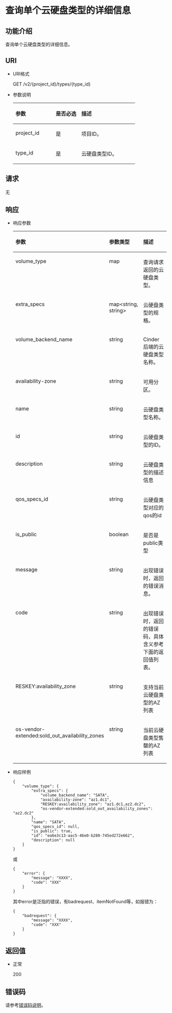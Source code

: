 # 查询单个云硬盘类型的详细信息<a name="ZH-CN_TOPIC_0020235132"></a>

## 功能介绍<a name="section48630964"></a>

查询单个云硬盘类型的详细信息。

## URI<a name="section35025494"></a>

-   URI格式

    GET /v2/\{project\_id\}/types/\{type\_id\}

-   参数说明

    <a name="table3865173"></a>
    <table><thead align="left"><tr id="row43603258"><th class="cellrowborder" valign="top" width="33%" id="mcps1.1.4.1.1"><p id="p42202994"><a name="p42202994"></a><a name="p42202994"></a>参数</p>
    </th>
    <th class="cellrowborder" valign="top" width="21%" id="mcps1.1.4.1.2"><p id="p62999330"><a name="p62999330"></a><a name="p62999330"></a>是否必选</p>
    </th>
    <th class="cellrowborder" valign="top" width="46%" id="mcps1.1.4.1.3"><p id="p2672115"><a name="p2672115"></a><a name="p2672115"></a>描述</p>
    </th>
    </tr>
    </thead>
    <tbody><tr id="row15114764"><td class="cellrowborder" valign="top" width="33%" headers="mcps1.1.4.1.1 "><p id="p16336406"><a name="p16336406"></a><a name="p16336406"></a>project_id</p>
    </td>
    <td class="cellrowborder" valign="top" width="21%" headers="mcps1.1.4.1.2 "><p id="p48180537"><a name="p48180537"></a><a name="p48180537"></a>是</p>
    </td>
    <td class="cellrowborder" valign="top" width="46%" headers="mcps1.1.4.1.3 "><p id="p10309404"><a name="p10309404"></a><a name="p10309404"></a>项目ID。</p>
    </td>
    </tr>
    <tr id="row25675773"><td class="cellrowborder" valign="top" width="33%" headers="mcps1.1.4.1.1 "><p id="p66471715"><a name="p66471715"></a><a name="p66471715"></a>type_id</p>
    </td>
    <td class="cellrowborder" valign="top" width="21%" headers="mcps1.1.4.1.2 "><p id="p15499871"><a name="p15499871"></a><a name="p15499871"></a>是</p>
    </td>
    <td class="cellrowborder" valign="top" width="46%" headers="mcps1.1.4.1.3 "><p id="p47530006"><a name="p47530006"></a><a name="p47530006"></a>云硬盘类型ID。</p>
    </td>
    </tr>
    </tbody>
    </table>


## 请求<a name="section46793998"></a>

无

## 响应<a name="section18492804"></a>

-   响应参数

    <a name="table6170753515253"></a>
    <table><thead align="left"><tr id="row4217445215253"><th class="cellrowborder" valign="top" width="21.43%" id="mcps1.1.4.1.1"><p id="p6068742915253"><a name="p6068742915253"></a><a name="p6068742915253"></a>参数</p>
    </th>
    <th class="cellrowborder" valign="top" width="21.43%" id="mcps1.1.4.1.2"><p id="p1673474815253"><a name="p1673474815253"></a><a name="p1673474815253"></a>参数类型</p>
    </th>
    <th class="cellrowborder" valign="top" width="57.14%" id="mcps1.1.4.1.3"><p id="p658034115253"><a name="p658034115253"></a><a name="p658034115253"></a>描述</p>
    </th>
    </tr>
    </thead>
    <tbody><tr id="row5525086316333"><td class="cellrowborder" valign="top" width="21.43%" headers="mcps1.1.4.1.1 "><p id="p4613490816333"><a name="p4613490816333"></a><a name="p4613490816333"></a>volume_type</p>
    </td>
    <td class="cellrowborder" valign="top" width="21.43%" headers="mcps1.1.4.1.2 "><p id="p4594004916333"><a name="p4594004916333"></a><a name="p4594004916333"></a>map</p>
    </td>
    <td class="cellrowborder" valign="top" width="57.14%" headers="mcps1.1.4.1.3 "><p id="p2675768516333"><a name="p2675768516333"></a><a name="p2675768516333"></a>查询请求返回的云硬盘类型。</p>
    </td>
    </tr>
    <tr id="row6324564115253"><td class="cellrowborder" valign="top" width="21.43%" headers="mcps1.1.4.1.1 "><p id="p2262329715253"><a name="p2262329715253"></a><a name="p2262329715253"></a>extra_specs</p>
    </td>
    <td class="cellrowborder" valign="top" width="21.43%" headers="mcps1.1.4.1.2 "><p id="p2054778215253"><a name="p2054778215253"></a><a name="p2054778215253"></a>map&lt;string, string&gt;</p>
    </td>
    <td class="cellrowborder" valign="top" width="57.14%" headers="mcps1.1.4.1.3 "><p id="p5940085315253"><a name="p5940085315253"></a><a name="p5940085315253"></a>云硬盘类型的规格。</p>
    </td>
    </tr>
    <tr id="row6484563015253"><td class="cellrowborder" valign="top" width="21.43%" headers="mcps1.1.4.1.1 "><p id="p1800464915253"><a name="p1800464915253"></a><a name="p1800464915253"></a>volume_backend_name</p>
    </td>
    <td class="cellrowborder" valign="top" width="21.43%" headers="mcps1.1.4.1.2 "><p id="p4909046915253"><a name="p4909046915253"></a><a name="p4909046915253"></a>string</p>
    </td>
    <td class="cellrowborder" valign="top" width="57.14%" headers="mcps1.1.4.1.3 "><p id="p2713175815253"><a name="p2713175815253"></a><a name="p2713175815253"></a>Cinder后端的云硬盘类型名称。</p>
    </td>
    </tr>
    <tr id="row4285923615253"><td class="cellrowborder" valign="top" width="21.43%" headers="mcps1.1.4.1.1 "><p id="p4904612515253"><a name="p4904612515253"></a><a name="p4904612515253"></a>availability-zone</p>
    </td>
    <td class="cellrowborder" valign="top" width="21.43%" headers="mcps1.1.4.1.2 "><p id="p1331319415253"><a name="p1331319415253"></a><a name="p1331319415253"></a>string</p>
    </td>
    <td class="cellrowborder" valign="top" width="57.14%" headers="mcps1.1.4.1.3 "><p id="p3923849815253"><a name="p3923849815253"></a><a name="p3923849815253"></a>可用分区。</p>
    </td>
    </tr>
    <tr id="row1760216615253"><td class="cellrowborder" valign="top" width="21.43%" headers="mcps1.1.4.1.1 "><p id="p1648936615253"><a name="p1648936615253"></a><a name="p1648936615253"></a>name</p>
    </td>
    <td class="cellrowborder" valign="top" width="21.43%" headers="mcps1.1.4.1.2 "><p id="p6057028715253"><a name="p6057028715253"></a><a name="p6057028715253"></a>string</p>
    </td>
    <td class="cellrowborder" valign="top" width="57.14%" headers="mcps1.1.4.1.3 "><p id="p5006999315253"><a name="p5006999315253"></a><a name="p5006999315253"></a>云硬盘类型名称。</p>
    </td>
    </tr>
    <tr id="row4797675615253"><td class="cellrowborder" valign="top" width="21.43%" headers="mcps1.1.4.1.1 "><p id="p6091205315253"><a name="p6091205315253"></a><a name="p6091205315253"></a>id</p>
    </td>
    <td class="cellrowborder" valign="top" width="21.43%" headers="mcps1.1.4.1.2 "><p id="p3492929915253"><a name="p3492929915253"></a><a name="p3492929915253"></a>string</p>
    </td>
    <td class="cellrowborder" valign="top" width="57.14%" headers="mcps1.1.4.1.3 "><p id="p6147315615253"><a name="p6147315615253"></a><a name="p6147315615253"></a>云硬盘类型的ID。</p>
    </td>
    </tr>
    <tr id="row29065010162354"><td class="cellrowborder" valign="top" width="21.43%" headers="mcps1.1.4.1.1 "><p id="p42044028162413"><a name="p42044028162413"></a><a name="p42044028162413"></a>description</p>
    </td>
    <td class="cellrowborder" valign="top" width="21.43%" headers="mcps1.1.4.1.2 "><p id="p50123125162413"><a name="p50123125162413"></a><a name="p50123125162413"></a>string</p>
    </td>
    <td class="cellrowborder" valign="top" width="57.14%" headers="mcps1.1.4.1.3 "><p id="p24390255162413"><a name="p24390255162413"></a><a name="p24390255162413"></a>云硬盘类型的描述信息</p>
    </td>
    </tr>
    <tr id="row18405511162410"><td class="cellrowborder" valign="top" width="21.43%" headers="mcps1.1.4.1.1 "><p id="p63756107162413"><a name="p63756107162413"></a><a name="p63756107162413"></a>qos_specs_id</p>
    </td>
    <td class="cellrowborder" valign="top" width="21.43%" headers="mcps1.1.4.1.2 "><p id="p63971081162413"><a name="p63971081162413"></a><a name="p63971081162413"></a>string</p>
    </td>
    <td class="cellrowborder" valign="top" width="57.14%" headers="mcps1.1.4.1.3 "><p id="p15431098162413"><a name="p15431098162413"></a><a name="p15431098162413"></a>云硬盘类型对应的qos的id</p>
    </td>
    </tr>
    <tr id="row4485204316243"><td class="cellrowborder" valign="top" width="21.43%" headers="mcps1.1.4.1.1 "><p id="p42090474162413"><a name="p42090474162413"></a><a name="p42090474162413"></a>is_public</p>
    </td>
    <td class="cellrowborder" valign="top" width="21.43%" headers="mcps1.1.4.1.2 "><p id="p53885223162413"><a name="p53885223162413"></a><a name="p53885223162413"></a>boolean</p>
    </td>
    <td class="cellrowborder" valign="top" width="57.14%" headers="mcps1.1.4.1.3 "><p id="p11454306162413"><a name="p11454306162413"></a><a name="p11454306162413"></a>是否是public类型</p>
    </td>
    </tr>
    <tr id="row1638749515253"><td class="cellrowborder" valign="top" width="21.43%" headers="mcps1.1.4.1.1 "><p id="p5231875615253"><a name="p5231875615253"></a><a name="p5231875615253"></a>message</p>
    </td>
    <td class="cellrowborder" valign="top" width="21.43%" headers="mcps1.1.4.1.2 "><p id="p996083315253"><a name="p996083315253"></a><a name="p996083315253"></a>string</p>
    </td>
    <td class="cellrowborder" valign="top" width="57.14%" headers="mcps1.1.4.1.3 "><p id="p5610239615253"><a name="p5610239615253"></a><a name="p5610239615253"></a>出现错误时，返回的错误消息。</p>
    </td>
    </tr>
    <tr id="row3515952115253"><td class="cellrowborder" valign="top" width="21.43%" headers="mcps1.1.4.1.1 "><p id="p2934893015253"><a name="p2934893015253"></a><a name="p2934893015253"></a>code</p>
    </td>
    <td class="cellrowborder" valign="top" width="21.43%" headers="mcps1.1.4.1.2 "><p id="p2845316115253"><a name="p2845316115253"></a><a name="p2845316115253"></a>string</p>
    </td>
    <td class="cellrowborder" valign="top" width="57.14%" headers="mcps1.1.4.1.3 "><p id="p5143875415253"><a name="p5143875415253"></a><a name="p5143875415253"></a>出现错误时，返回的错误码，具体含义参考下面的返回值列表。</p>
    </td>
    </tr>
    <tr id="row7784432195610"><td class="cellrowborder" valign="top" width="21.43%" headers="mcps1.1.4.1.1 "><p id="p1295213583815"><a name="p1295213583815"></a><a name="p1295213583815"></a>RESKEY:availability_zone</p>
    </td>
    <td class="cellrowborder" valign="top" width="21.43%" headers="mcps1.1.4.1.2 "><p id="p8568345124512"><a name="p8568345124512"></a><a name="p8568345124512"></a>string</p>
    </td>
    <td class="cellrowborder" valign="top" width="57.14%" headers="mcps1.1.4.1.3 "><p id="p795218533813"><a name="p795218533813"></a><a name="p795218533813"></a>支持当前云硬盘类型的AZ列表</p>
    </td>
    </tr>
    <tr id="row735762912563"><td class="cellrowborder" valign="top" width="21.43%" headers="mcps1.1.4.1.1 "><p id="p763817813812"><a name="p763817813812"></a><a name="p763817813812"></a>os-vendor-extended:sold_out_availability_zones</p>
    </td>
    <td class="cellrowborder" valign="top" width="21.43%" headers="mcps1.1.4.1.2 "><p id="p1921554784510"><a name="p1921554784510"></a><a name="p1921554784510"></a>string</p>
    </td>
    <td class="cellrowborder" valign="top" width="57.14%" headers="mcps1.1.4.1.3 "><p id="p927131553911"><a name="p927131553911"></a><a name="p927131553911"></a>当前云硬盘类型售罄的AZ列表</p>
    </td>
    </tr>
    </tbody>
    </table>

-   响应样例

    ```
    { 
        "volume_type": { 
            "extra_specs": { 
                "volume_backend_name": "SATA",  
                "availability-zone": "az1.dc1",  
                "RESKEY:availability_zone": "az1.dc1,az2.dc2",  
                "os-vendor-extended:sold_out_availability_zones": "az2.dc2"
            },  
            "name": "SATA",  
            "qos_specs_id": null,  
            "is_public": true,  
            "id": "ea6e3c13-aac5-46e0-b280-745ed272e662",  
            "description": null 
        } 
    }
    ```

    或

    ```
    {
        "error": {
            "message": "XXXX", 
            "code": "XXX"
        }
    }
    ```

    其中error是泛指的错误，有badrequest、itemNotFound等，如报错为：

    ```
    {
        "badrequest": {
            "message": "XXXX", 
            "code": "XXX"
        }
    }
    ```


## 返回值<a name="section32217513"></a>

-   正常

    200


## 错误码<a name="section431317151242"></a>

请参考[错误码说明](错误码说明.md)。

